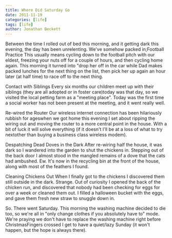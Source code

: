 ```yaml
---
title: Where Did Saturday Go
date: 2011-11-19
categories: [life]
tags: [life]
author: Jonathan Beckett
---
```


Between the time I rolled out of bed this morning, and it getting dark this evening, the day has been unrelenting. We've somehow packed in;Football Practice This usually means cycling down to the football pitch with our eldest, freezing your nuts off for a couple of hours, and then cycling home again. This morning it turned into "drop her off in the car while Dad makes packed lunches for the next thing on the list, then pick her up again an hour later (at half time) to race off to the next thing.

Contact with Siblings Every six months our children meet up with their siblings (they are all adopted or in foster care)today was that day, so we visited the local petting farm as a "meeting place". Today was the first time a social worker has not been present at the meeting, and it went really well.

Re-wired the Router Our wireless internet connection has been hilariously rubbish for ageswhen we got home this evening I set about ripping the wiring out and moving the router to a more central point in the house. With a bit of luck it will solve everything (if it doesn't I'll be at a loss of what to try nextother than buying a business class wireless modem).

Despatching Dead Doves in the Dark After re-wiring half the house, it was dark so I wandered into the garden to shut the chickens in. Stepping out of the back door I almost stood in the mangled remains of a dove that the cats had ambushed. Ew. It's now in the recycling bin at the front of the house, along with most of the feathers I found.

Cleaning Chickens Out When I finally got to the chickens I discovered them still outside in the dark. Strange. Out of curiosity I opened the back of the chicken run, and discovered that nobody had been checking for eggs for over a week or cleaned them out. I filled a halloween bucket with the eggs, and gave them fresh new straw to snuggle down in.

So. There went Saturday. This morning the washing machine decided to die too, so we're all in "only change clothes if you absolutely have to" mode. We're praying we don't have to replace the washing machine right before ChristmasFingers crossed I get to have a quiet/lazy Sunday (it won't happen, but the hope is always there).